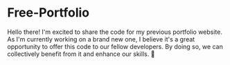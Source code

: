 # Free-Portfolio

Hello there! I'm excited to share the code for my previous portfolio website. As I'm currently working on a brand new one, I believe it's a great opportunity to offer this code to our fellow developers. By doing so, we can collectively benefit from it and enhance our skills. 🚀
